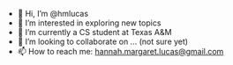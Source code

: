 - 👋 Hi, I’m @hmlucas
- 👀 I’m interested in exploring new topics
- 🌱 I’m currently a CS student at Texas A&M
- 💞️ I’m looking to collaborate on ... (not sure yet)
- 📫 How to reach me: hannah.margaret.lucas@gmail.com

<!---
hmlucas/hmlucas is a ✨ special ✨ repository because its `README.md` (this file) appears on your GitHub profile.
You can click the Preview link to take a look at your changes.
--->
